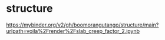 # structure
https://mybinder.org/v2/gh/boomorangutango/structure/main?urlpath=voila%2Frender%2Fslab_creep_factor_2.ipynb
